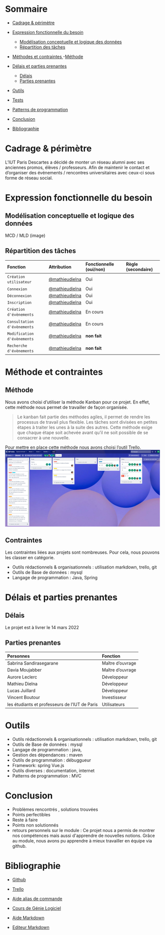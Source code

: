
# Sommaire 

- [Cadrage & périmètre](#cadrage--périmètre) 
     

- [Expression fonctionnelle du besoin](#expression-fonctionnelle-du-besoin)
  - [Modélisation conceptuelle et logique des données](#modélisation-conceptuelle-et-logique-des-données)  
  - [Répartition des tâches](#répartition-des-tâches)

- [Méthodes et contraintes ](#méthode-et-contraintes) 
  -[Méthode](#méthode)
- [Délais et parties prenantes ](#délais-et-parties-prenantes) 
   - [Délais](#délais)
   - [Parties prenantes](#parties-prenantes)
- [Outils](#outils)

- [Tests](#paragraphe5)

- [Patterns de programmation](#paragraphe6)

- [Conclusion](#conclusion)

- [Bibliographie ](#bibliographie)
  

# Cadrage & périmètre

L’IUT Paris Descartes a décidé de monter un réseau alumni avec ses anciennes promos, élèves / professeurs. Afin de maintenir le contact et d’organiser des événements / rencontres universitaires avec ceux-ci sous forme de réseau social. 

# Expression fonctionnelle du besoin
## Modélisation conceptuelle et logique des données 
MCD / MLD 
(image)




## Répartition des tâches
| Fonction                | Attribution                                       | Fonctionnelle (oui/non)    |Règle (secondaire) |
| :-----------------------| :-------------------------------------------------| :------------------------- |:------------------|
| `Création utilisateur`          | [@mathieudielna](https://github.com/mathieudielna)| Oui             |                   |
| `Connexion`                     | [@mathieudielna](https://github.com/mathieudielna)| Oui                |                   |
| `Déconnexion`                   | [@mathieudielna](https://github.com/mathieudielna)| Oui                  |                   |
| `Inscription`                   | [@mathieudielna](https://github.com/mathieudielna)| Oui               |                   |
| `Création d'évènements`        | [@mathieudielna](https://github.com/mathieudielna)| En cours              |                   |
| `Consultation d'évènements`     | [@mathieudielna](https://github.com/mathieudielna)| En cours              |                   |
| `Modification d'évènements`     | [@mathieudielna](https://github.com/mathieudielna)| **non fait**               |                   |
| `Recherche d'évènements`     | [@mathieudielna](https://github.com/mathieudielna)| **non fait**               |                   |

# Méthode et contraintes
## Méthode

Nous avons choisi d’utiliser la méthode Kanban pour ce projet. En effet, cette méthode nous permet de travailler de façon organisée. 

>Le kanban fait partie des méthodes agiles, il permet de rendre les processus de travail plus flexible. 
>Les tâches sont divisées en petites étapes à traiter les unes à la suite des autres.
>Cette méthode exige que chaque étape soit achevée avant qu’il ne soit possible de se consacrer à une nouvelle. 

Pour mettre en place cette méthode nous avons choisi l’outil Trello. 
![](https://github.com/mathieudielna/alumni/blob/master/documentation/Trello.PNG)

## Contraintes
Les contraintes liées aux projets sont nombreuses. Pour cela, nous pouvons les classer en catégorie.  
- Outils rédactionnels & organisationnels  : utilisation markdown, trello, git 
- Outils de Base de données : mysql
- Langage de programmation : Java, Spring
# Délais et parties prenantes
## Délais 
Le projet est à livrer le 14 mars 2022
## Parties prenantes 
| Personnes                | Fonction                                        
| :----------------------- | :---------------|
| Sabrina Sandirasegarane  | Maître d’ouvrage|
| Davia Moujabber          | Maître d’ouvrage|
| Aurore Leclerc           | Développeur     |
| Mathieu Dielna           | Développeur     | 
| Lucas Juillard           |Développeur      | 
| Vincent Boutour          |Investisseur     |
| les étudiants et professeurs de l’IUT de Paris |Utilisateurs|


# Outils
- Outils rédactionnels & organisationnels  : utilisation markdown, trello, git 
- Outils de Base de données : mysql
- Langage de programmation : java,   
- Gestion des dépendances :  maven
- Outils de programmation : débuggueur
- Framework: spring Vue.js 
- Outils diverses : documentation, internet
- Patterns de programmation : MVC

# Conclusion 
- Problèmes rencontrés , solutions trouvées 
- Points perfectibles 
- Reste à faire 
- Points non solutionnés 
- retours personnels sur le module :
Ce projet nous a permis de montrer nos compétences mais aussi d'apprendre de nouvelles notions. 
Grâce au module, nous avons pu apprendre à mieux travailler en équipe via github.   

# Bibliographie 
- [Github](https://github.com/mathieudielna/alumni)
- [Trello](https://trello.com/b/Kce0Yf2I/alumni)
- [Aide alias de commande](https://github.com/ViBiOh/dotfiles/blob/main/symlinks/gitconfig)

- [Cours de Génie Logiciel](l3miage.fr)
- [Aide Markdown](https://github.com/InseeFrLab/utilitR/blob/master/03_Fiches_thematiques/Fiche_rmarkdown.Rmd)
- [Editeur Markdown](readme.so)


